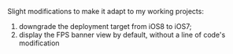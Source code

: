  Slight modifications to make it adapt to my working projects:

 1) downgrade the deployment target from iOS8 to iOS7;
 2) display the FPS banner view by default, without a line of code's modification